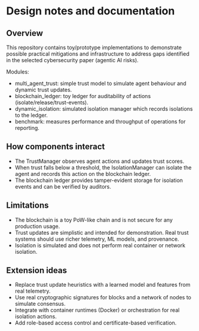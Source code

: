 # Design notes and documentation

## Overview
This repository contains toy/prototype implementations to demonstrate possible practical mitigations
and infrastructure to address gaps identified in the selected cybersecurity paper (agentic AI risks).

Modules:
- multi_agent_trust: simple trust model to simulate agent behaviour and dynamic trust updates.
- blockchain_ledger: toy ledger for auditability of actions (isolate/release/trust-events).
- dynamic_isolation: simulated isolation manager which records isolations to the ledger.
- benchmark: measures performance and throughput of operations for reporting.

## How components interact
- The TrustManager observes agent actions and updates trust scores.
- When trust falls below a threshold, the IsolationManager can isolate the agent and records this action on the blockchain ledger.
- The blockchain ledger provides tamper-evident storage for isolation events and can be verified by auditors.

## Limitations
- The blockchain is a toy PoW-like chain and is not secure for any production usage.
- Trust updates are simplistic and intended for demonstration. Real trust systems should use richer telemetry, ML models, and provenance.
- Isolation is simulated and does not perform real container or network isolation.

## Extension ideas
- Replace trust update heuristics with a learned model and features from real telemetry.
- Use real cryptographic signatures for blocks and a network of nodes to simulate consensus.
- Integrate with container runtimes (Docker) or orchestration for real isolation actions.
- Add role-based access control and certificate-based verification.
